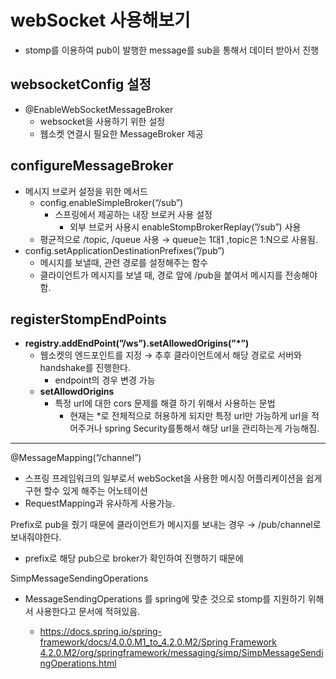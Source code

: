 # webSocket 사용해보기

- stomp를 이용하여 pub이 발행한 message를 sub을 통해서 데이터 받아서 진행

## websocketConfig 설정

- @EnableWebSocketMessageBroker
    - websocket을 사용하기 위한 설정
    - 웹소켓 연결시 필요한 MessageBroker 제공

## configureMessageBroker

- 메시지 브로커 설정을 위한 메서드
    - config.enableSimpleBroker(“/sub”)
        - 스프링에서 제공하는 내장 브로커 사용 설정
            - 외부 브로커 사용시 enableStompBrokerReplay(”/sub”) 사용
    - 평균적으로 /topic, /queue 사용 → queue는 1대1 ,topic은 1:N으로 사용됨.
- config.setApplicationDestinationPrefixes(”/pub”)
    - 메시지를 보낼때,  관련 경로를 설정해주는 함수
    - 클라이언트가 메시지를 보낼 때, 경로 앞에 /pub을 붙여서 메시지를 전송해야함.

## registerStompEndPoints

- **registry.addEndPoint(”/ws”).setAllowedOrigins(”*”)**
    - 웹소켓의 엔드포인트를 지정 → 추후 클라이언트에서 해당 경로로 서버와 handshake를 진행한다.
        - endpoint의 경우 변경 가능
    - **setAllowdOrigins**
        - 특정 url에 대한 cors 문제를 해결 하기 위해서 사용하는 문법
            - 현재는 *로 전체적으로 허용하게 되지만 특정 url만 가능하게 url을 적어주거나 spring Security를통해서 해당 url을 관리하는게 가능해짐.

---

@MessageMapping(”/channel”)

- 스프링 프레임워크의 일부로서 webSocket을 사용한 메시징 어플리케이션을 쉽게 구현 할수 있게 해주는 어노테이션
- RequestMapping과 유사하게 사용가능.

Prefix로 pub을 줬기 때문에 클라이언트가 메시지를 보내는 경우 → /pub/channel로 보내줘야한다.

- prefix로 해당 pub으로 broker가 확인하여 진행하기 때문에

SimpMessageSendingOperations

- MessageSendingOperations<Destination> 를 spring에 맞춘 것으로 stomp를 지원하기 위해서 사용한다고 문서에 적혀있음.
    - [https://docs.spring.io/spring-framework/docs/4.0.0.M1_to_4.2.0.M2/Spring Framework 4.2.0.M2/org/springframework/messaging/simp/SimpMessageSendingOperations.html](https://docs.spring.io/spring-framework/docs/4.0.0.M1_to_4.2.0.M2/Spring%20Framework%204.2.0.M2/org/springframework/messaging/simp/SimpMessageSendingOperations.html)
